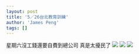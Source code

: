 ```yaml
---
layout: post
title: '5／26台北教育訓練'
author: 'James Peng'
tags: []
---
```


星期六沒工錢還要自費到總公司 真是太擾民了
[![](https://lh3.googleusercontent.com/-zmwfrabS_rQ/T82AejproSI/AAAAAAAAN20/idASjNA_F6g/s640/blogger-image-1697555950.jpg)](https://lh3.googleusercontent.com/-zmwfrabS_rQ/T82AejproSI/AAAAAAAAN20/idASjNA_F6g/s640/blogger-image-1697555950.jpg)
[![](https://lh3.googleusercontent.com/-t5BUWjnrdqU/T82AfQEkvsI/AAAAAAAAN24/eGg154AJyD8/s640/blogger-image-2011249362.jpg)](https://lh3.googleusercontent.com/-t5BUWjnrdqU/T82AfQEkvsI/AAAAAAAAN24/eGg154AJyD8/s640/blogger-image-2011249362.jpg)
[![](https://lh5.googleusercontent.com/-En3UaA59qCE/T82Af0lAGUI/AAAAAAAAN3A/hfZf0NGpo_0/s640/blogger-image-1835216889.jpg)](https://lh5.googleusercontent.com/-En3UaA59qCE/T82Af0lAGUI/AAAAAAAAN3A/hfZf0NGpo_0/s640/blogger-image-1835216889.jpg)
